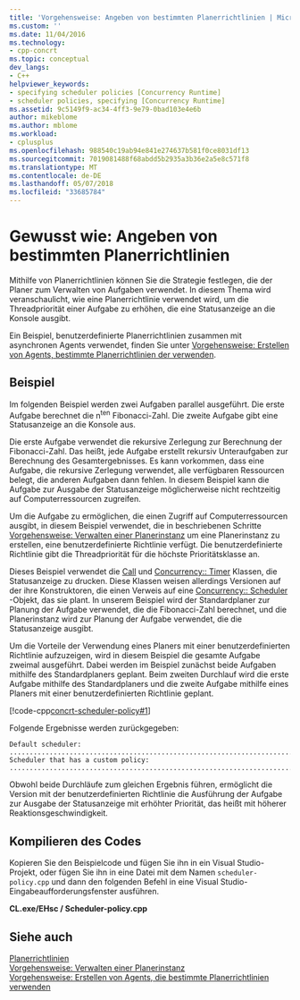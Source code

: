 ```yaml
---
title: 'Vorgehensweise: Angeben von bestimmten Planerrichtlinien | Microsoft Docs'
ms.custom: ''
ms.date: 11/04/2016
ms.technology:
- cpp-concrt
ms.topic: conceptual
dev_langs:
- C++
helpviewer_keywords:
- specifying scheduler policies [Concurrency Runtime]
- scheduler policies, specifying [Concurrency Runtime]
ms.assetid: 9c5149f9-ac34-4ff3-9e79-0bad103e4e6b
author: mikeblome
ms.author: mblome
ms.workload:
- cplusplus
ms.openlocfilehash: 988540c19ab94e841e274637b581f0ce8031df13
ms.sourcegitcommit: 7019081488f68abdd5b2935a3b36e2a5e8c571f8
ms.translationtype: MT
ms.contentlocale: de-DE
ms.lasthandoff: 05/07/2018
ms.locfileid: "33685784"
---
```

# <a name="how-to-specify-specific-scheduler-policies"></a>Gewusst wie: Angeben von bestimmten Planerrichtlinien
Mithilfe von Planerrichtlinien können Sie die Strategie festlegen, die der Planer zum Verwalten von Aufgaben verwendet. In diesem Thema wird veranschaulicht, wie eine Planerrichtlinie verwendet wird, um die Threadpriorität einer Aufgabe zu erhöhen, die eine Statusanzeige an die Konsole ausgibt.  
  
 Ein Beispiel, benutzerdefinierte Planerrichtlinien zusammen mit asynchronen Agents verwendet, finden Sie unter [Vorgehensweise: Erstellen von Agents, bestimmte Planerrichtlinien der verwenden](../../parallel/concrt/how-to-create-agents-that-use-specific-scheduler-policies.md).  
  
## <a name="example"></a>Beispiel  
 Im folgenden Beispiel werden zwei Aufgaben parallel ausgeführt. Die erste Aufgabe berechnet die n<sup>ten</sup> Fibonacci-Zahl. Die zweite Aufgabe gibt eine Statusanzeige an die Konsole aus.  
  
 Die erste Aufgabe verwendet die rekursive Zerlegung zur Berechnung der Fibonacci-Zahl. Das heißt, jede Aufgabe erstellt rekursiv Unteraufgaben zur Berechnung des Gesamtergebnisses. Es kann vorkommen, dass eine Aufgabe, die rekursive Zerlegung verwendet, alle verfügbaren Ressourcen belegt, die anderen Aufgaben dann fehlen. In diesem Beispiel kann die Aufgabe zur Ausgabe der Statusanzeige möglicherweise nicht rechtzeitig auf Computerressourcen zugreifen.  
  
 Um die Aufgabe zu ermöglichen, die einen Zugriff auf Computerressourcen ausgibt, in diesem Beispiel verwendet, die in beschriebenen Schritte [Vorgehensweise: Verwalten einer Planerinstanz](../../parallel/concrt/how-to-manage-a-scheduler-instance.md) um eine Planerinstanz zu erstellen, eine benutzerdefinierte Richtlinie verfügt. Die benutzerdefinierte Richtlinie gibt die Threadpriorität für die höchste Prioritätsklasse an.  
  
 Dieses Beispiel verwendet die [Call](../../parallel/concrt/reference/call-class.md) und [Concurrency:: Timer](../../parallel/concrt/reference/timer-class.md) Klassen, die Statusanzeige zu drucken. Diese Klassen weisen allerdings Versionen auf der ihre Konstruktoren, die einen Verweis auf eine [Concurrency:: Scheduler](../../parallel/concrt/reference/scheduler-class.md) -Objekt, das sie plant. In unserem Beispiel wird der Standardplaner zur Planung der Aufgabe verwendet, die die Fibonacci-Zahl berechnet, und die Planerinstanz wird zur Planung der Aufgabe verwendet, die die Statusanzeige ausgibt.  
  
 Um die Vorteile der Verwendung eines Planers mit einer benutzerdefinierten Richtlinie aufzuzeigen, wird in diesem Beispiel die gesamte Aufgabe zweimal ausgeführt. Dabei werden im Beispiel zunächst beide Aufgaben mithilfe des Standardplaners geplant. Beim zweiten Durchlauf wird die erste Aufgabe mithilfe des Standardplaners und die zweite Aufgabe mithilfe eines Planers mit einer benutzerdefinierten Richtlinie geplant.  
  
 [!code-cpp[concrt-scheduler-policy#1](../../parallel/concrt/codesnippet/cpp/how-to-specify-specific-scheduler-policies_1.cpp)]  
  
 Folgende Ergebnisse werden zurückgegeben:  
  
```Output  
Default scheduler:  
...........................................................................done  
Scheduler that has a custom policy:  
...........................................................................done  
```  
  
 Obwohl beide Durchläufe zum gleichen Ergebnis führen, ermöglicht die Version mit der benutzerdefinierten Richtlinie die Ausführung der Aufgabe zur Ausgabe der Statusanzeige mit erhöhter Priorität, das heißt mit höherer Reaktionsgeschwindigkeit.  
  
## <a name="compiling-the-code"></a>Kompilieren des Codes  
 Kopieren Sie den Beispielcode und fügen Sie ihn in ein Visual Studio-Projekt, oder fügen Sie ihn in eine Datei mit dem Namen `scheduler-policy.cpp` und dann den folgenden Befehl in eine Visual Studio-Eingabeaufforderungsfenster ausführen.  
  
 **CL.exe/EHsc / Scheduler-policy.cpp**  
  
## <a name="see-also"></a>Siehe auch  
 [Planerrichtlinien](../../parallel/concrt/scheduler-policies.md)   
 [Vorgehensweise: Verwalten einer Planerinstanz](../../parallel/concrt/how-to-manage-a-scheduler-instance.md)   
 [Vorgehensweise: Erstellen von Agents, die bestimmte Planerrichtlinien verwenden](../../parallel/concrt/how-to-create-agents-that-use-specific-scheduler-policies.md)

